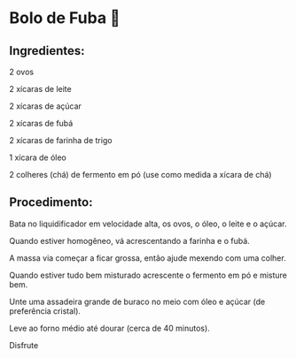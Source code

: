 # Bolo de Fuba :corn:

## Ingredientes:

2 ovos

2 xícaras de leite

2 xícaras de açúcar

2 xícaras de fubá

2 xícaras de farinha de trigo

1 xícara de óleo

2 colheres (chá) de fermento em pó
(use como medida a xícara de chá)

## Procedimento:

Bata no liquidificador em velocidade alta, os ovos, o óleo, o leite e o açúcar.

Quando estiver homogêneo, vá acrescentando a farinha e o fubá.

A massa via começar a ficar grossa, então ajude mexendo com uma colher.

Quando estiver tudo bem misturado acrescente o fermento em pó e misture bem.

Unte uma assadeira grande de buraco no meio com óleo e açúcar (de preferência cristal).

Leve ao forno médio até dourar (cerca de 40 minutos).

Disfrute